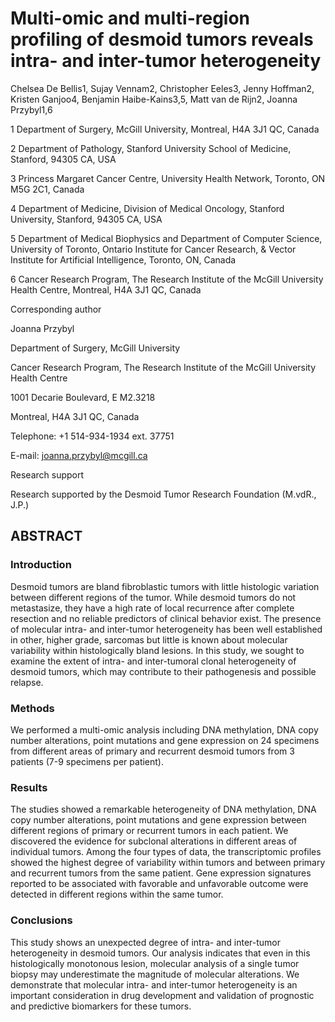 <h1>Multi-omic and multi-region profiling of desmoid tumors reveals intra- and inter-tumor heterogeneity</h1>

Chelsea De Bellis1, Sujay Vennam2, Christopher Eeles3, Jenny Hoffman2, Kristen Ganjoo4, Benjamin Haibe-Kains3,5, Matt van de Rijn2, Joanna Przybyl1,6

1 Department of Surgery, McGill University, Montreal, H4A 3J1 QC, Canada

2 Department of Pathology, Stanford University School of Medicine, Stanford, 94305 CA, USA

3 Princess Margaret Cancer Centre, University Health Network, Toronto, ON M5G 2C1, Canada

4 Department of Medicine, Division of Medical Oncology, Stanford University, Stanford, 94305 CA, USA

5 Department of Medical Biophysics and Department of Computer Science, University of Toronto, Ontario Institute for Cancer Research, & Vector Institute for Artificial Intelligence, Toronto, ON, Canada

6 Cancer Research Program, The Research Institute of the McGill University Health Centre, Montreal, H4A 3J1 QC, Canada

Corresponding author

Joanna Przybyl

Department of Surgery, McGill University

Cancer Research Program, The Research Institute of the McGill University Health Centre

1001 Decarie Boulevard, E M2.3218

Montreal, H4A 3J1 QC, Canada

Telephone: +1 514-934-1934 ext. 37751

E-mail: joanna.przybyl@mcgill.ca

Research support

Research supported by the Desmoid Tumor Research Foundation (M.vdR., J.P.)



<h2>ABSTRACT</h2>

<h3>Introduction</h3>
Desmoid tumors are bland fibroblastic tumors with little histologic variation between different regions of the tumor. While desmoid tumors do not metastasize, they have a high rate of local recurrence after complete resection and no reliable predictors of clinical behavior exist. The presence of molecular intra- and inter-tumor heterogeneity has been well established in other, higher grade, sarcomas but little is known about molecular variability within histologically bland lesions. In this study, we sought to examine the extent of intra- and inter-tumoral clonal heterogeneity of desmoid tumors, which may contribute to their pathogenesis and possible relapse.

<h3>Methods</h3>
We performed a multi-omic analysis including DNA methylation, DNA copy number alterations, point mutations and gene expression on 24 specimens from different areas of primary and recurrent desmoid tumors from 3 patients (7-9 specimens per patient).

<h3>Results</h3>
The studies showed a remarkable heterogeneity of DNA methylation, DNA copy number alterations, point mutations and gene expression between different regions of primary or recurrent tumors in each patient. We discovered the evidence for subclonal alterations in different areas of individual tumors. Among the four types of data, the transcriptomic profiles showed the highest degree of variability within tumors and between primary and recurrent tumors from the same patient. Gene expression signatures reported to be associated with favorable and unfavorable outcome were detected in different regions within the same tumor.

<h3>Conclusions</h3>
This study shows an unexpected degree of intra- and inter-tumor heterogeneity in desmoid tumors. Our analysis indicates that even in this histologically monotonous lesion, molecular analysis of a single tumor biopsy may underestimate the magnitude of molecular alterations. We demonstrate that molecular intra- and inter-tumor heterogeneity is an important consideration in drug development and validation of prognostic and predictive biomarkers for these tumors.
